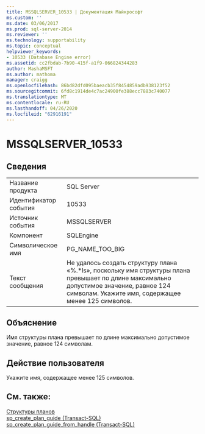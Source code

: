 ```yaml
---
title: MSSQLSERVER_10533 | Документация Майкрософт
ms.custom: ''
ms.date: 03/06/2017
ms.prod: sql-server-2014
ms.reviewer: ''
ms.technology: supportability
ms.topic: conceptual
helpviewer_keywords:
- 10533 (Database Engine error)
ms.assetid: cc2fbdab-7b90-415f-a1f9-066824344283
author: MashaMSFT
ms.author: mathoma
manager: craigg
ms.openlocfilehash: 86bd82dfd095baeacb35f8454859adb938123f52
ms.sourcegitcommit: 6fd8c1914de4c7ac24900fe388ecc7883c740077
ms.translationtype: MT
ms.contentlocale: ru-RU
ms.lasthandoff: 04/26/2020
ms.locfileid: "62916191"
---
```

# <a name="mssqlserver_10533"></a>MSSQLSERVER_10533
    
## <a name="details"></a>Сведения  
  
|||  
|-|-|  
|Название продукта|SQL Server|  
|Идентификатор события|10533|  
|Источник события|MSSQLSERVER|  
|Компонент|SQLEngine|  
|Символическое имя|PG_NAME_TOO_BIG|  
|Текст сообщения|Не удалось создать структуру плана «%.*ls», поскольку имя структуры плана превышает по длине максимально допустимое значение, равное 124 символам. Укажите имя, содержащее менее 125 символов.|  
  
## <a name="explanation"></a>Объяснение  
 Имя структуры плана превышает по длине максимально допустимое значение, равное 124 символам.  
  
## <a name="user-action"></a>Действие пользователя  
 Укажите имя, содержащее менее 125 символов.  
  
## <a name="see-also"></a>См. также:  
 [Структуры планов](../performance/plan-guides.md)   
 [sp_create_plan_guide &#40;Transact-SQL&#41;](/sql/relational-databases/system-stored-procedures/sp-create-plan-guide-transact-sql)   
 [sp_create_plan_guide_from_handle (Transact-SQL)](/sql/relational-databases/system-stored-procedures/sp-create-plan-guide-from-handle-transact-sql)  
  
  
